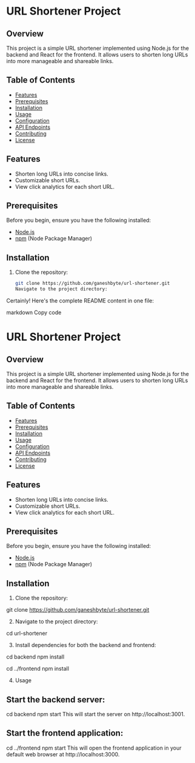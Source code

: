 # URL Shortener Project

## Overview

This project is a simple URL shortener implemented using Node.js for the backend and React for the frontend. It allows users to shorten long URLs into more manageable and shareable links.

## Table of Contents

-   [Features](#features)
-   [Prerequisites](#prerequisites)
-   [Installation](#installation)
-   [Usage](#usage)
-   [Configuration](#configuration)
-   [API Endpoints](#api-endpoints)
-   [Contributing](#contributing)
-   [License](#license)

## Features

-   Shorten long URLs into concise links.
-   Customizable short URLs.
-   View click analytics for each short URL.

## Prerequisites

Before you begin, ensure you have the following installed:

-   [Node.js](https://nodejs.org/)
-   [npm](https://www.npmjs.com/) (Node Package Manager)

## Installation

1. Clone the repository:

    ```bash
    git clone https://github.com/ganeshbyte/url-shortener.git
    Navigate to the project directory:
    ```

Certainly! Here's the complete README content in one file:

markdown
Copy code

# URL Shortener Project

## Overview

This project is a simple URL shortener implemented using Node.js for the backend and React for the frontend. It allows users to shorten long URLs into more manageable and shareable links.

## Table of Contents

-   [Features](#features)
-   [Prerequisites](#prerequisites)
-   [Installation](#installation)
-   [Usage](#usage)
-   [Configuration](#configuration)
-   [API Endpoints](#api-endpoints)
-   [Contributing](#contributing)
-   [License](#license)

## Features

-   Shorten long URLs into concise links.
-   Customizable short URLs.
-   View click analytics for each short URL.

## Prerequisites

Before you begin, ensure you have the following installed:

-   [Node.js](https://nodejs.org/)
-   [npm](https://www.npmjs.com/) (Node Package Manager)

## Installation

1. Clone the repository:

git clone https://github.com/ganeshbyte/url-shortener.git

2. Navigate to the project directory:

cd url-shortener

3. Install dependencies for both the backend and frontend:

cd backend
npm install

cd ../frontend
npm install

4. Usage

## Start the backend server:

cd backend
npm start
This will start the server on http://localhost:3001.

## Start the frontend application:

cd ../frontend
npm start
This will open the frontend application in your default web browser at http://localhost:3000.
